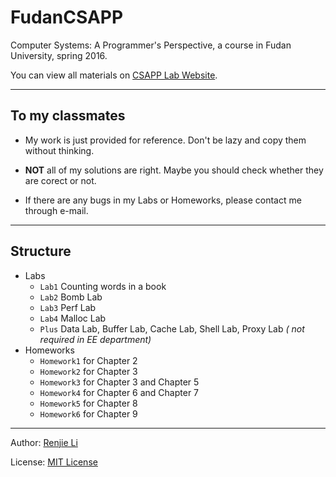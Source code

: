 # FudanCSAPP
Computer Systems: A Programmer's Perspective, a course in Fudan University, spring 2016.

You can view all materials on [CSAPP Lab Website](http://csapp.cs.cmu.edu/3e/labs.html).

---
## To my classmates
* My work is just provided for reference. Don't be lazy and copy them without thinking.

* **NOT** all of my solutions are right. Maybe you should check whether they are corect or not.

* If there are any bugs in my Labs or Homeworks, please contact me through e-mail.

---
## Structure
* Labs
  * `Lab1` Counting words in a book
  * `Lab2` Bomb Lab
  * `Lab3` Perf Lab
  * `Lab4` Malloc Lab
  * `Plus` Data Lab, Buffer Lab, Cache Lab, Shell Lab,	Proxy Lab *( not required in EE department)*
* Homeworks
  * `Homework1` for Chapter 2
  * `Homework2` for Chapter 3
  * `Homework3` for Chapter 3 and Chapter 5
  * `Homework4` for Chapter 6 and Chapter 7
  * `Homework5` for Chapter 8
  * `Homework6` for Chapter 9

---
Author: [Renjie Li](https://github.com/lirenjie95)

License: [MIT License](https://github.com/lirenjie95/CSAPP/blob/master/LICENSE)
